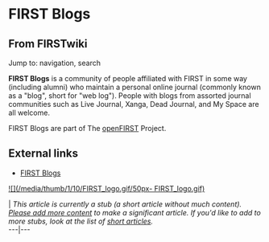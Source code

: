 # FIRST Blogs

## From FIRSTwiki

Jump to: navigation, search

**FIRST Blogs** is a community of people affiliated with FIRST in some way (including alumni) who maintain a personal online journal (commonly known as a "blog", short for "web log"). People with blogs from assorted journal communities such as Live Journal, Xanga, Dead Journal, and My Space are all welcome.

FIRST Blogs are part of The [openFIRST](OpenFIRST "OpenFIRST") Project.

## External links

- [FIRST Blogs](http://blog.openfirst.org/ "http://blog.openfirst.org/")

[![](/media/thumb/1/10/FIRST_logo.gif/50px-
FIRST_logo.gif)](Image:FIRST_logo.gif)

| _This article is currently a stub (a short article without much content). [Please add more content](http://www.firstwiki.net/index.php?title=FIRST_Blogs&action=edit "http://www.firstwiki.net/index.php?title=FIRST_Blogs&action=edit") to make a significant article. If you'd like to add to more stubs, look at the list of [short articles](Special:Shortpages "Special:Shortpages")._<br>
---|---
